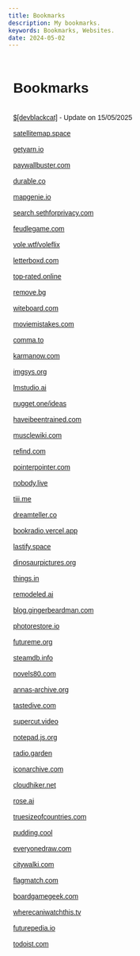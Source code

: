 ```yaml
---
title: Bookmarks
description: My bookmarks.
keywords: Bookmarks, Websites.
date: 2024-05-02
---
```


<div style="font-family:Arial, sans-serif;padding:10px">
<h1>Bookmarks</h1><br/>
<a href="/">$[devblackcat]</a> - Update on 15/05/2025<br/><br/>
<a target="_blank" href="https://satellitemap.space/">satellitemap.space</a><br/><br/><a target="_blank" href="https://getyarn.io/">getyarn.io</a><br/><br/><a target="_blank" href="https://paywallbuster.com/">paywallbuster.com</a><br/><br/><a target="_blank" href="https://durable.co/">durable.co</a><br/><br/><a target="_blank" href="https://mapgenie.io/">mapgenie.io</a><br/><br/><a target="_blank" href="https://search.sethforprivacy.com/">search.sethforprivacy.com</a><br/><br/><a target="_blank" href="https://feudlegame.com/">feudlegame.com</a><br/><br/><a target="_blank" href="https://vole.wtf/voleflix/">vole.wtf/voleflix</a><br/><br/><a target="_blank" href="https://letterboxd.com/">letterboxd.com</a><br/><br/><a target="_blank" href="https://top-rated.online/">top-rated.online</a><br/><br/><a target="_blank" href="https://remove.bg/">remove.bg</a><br/><br/><a target="_blank" href="https://witeboard.com/">witeboard.com</a><br/><br/><a target="_blank" href="https://moviemistakes.com/">moviemistakes.com</a><br/><br/><a target="_blank" href="https://comma.to/">comma.to</a><br/><br/><a target="_blank" href="https://karmanow.com/">karmanow.com</a><br/><br/><a target="_blank" href="https://imgsys.org/">imgsys.org</a><br/><br/><a target="_blank" href="https://lmstudio.ai/">lmstudio.ai</a><br/><br/><a target="_blank" href="https://nugget.one/ideas">nugget.one/ideas</a><br/><br/><a target="_blank" href="https://haveibeentrained.com/">haveibeentrained.com</a><br/><br/><a target="_blank" href="https://musclewiki.com/">musclewiki.com</a><br/><br/><a target="_blank" href="https://refind.com/">refind.com</a><br/><br/><a target="_blank" href="https://pointerpointer.com/">pointerpointer.com</a><br/><br/><a target="_blank" href="https://nobody.live/">nobody.live</a><br/><br/><a target="_blank" href="https://tiii.me/">tiii.me</a><br/><br/><a target="_blank" href="https://dreamteller.co/">dreamteller.co</a><br/><br/><a target="_blank" href="https://bookradio.vercel.app/">bookradio.vercel.app</a><br/><br/><a target="_blank" href="https://lastify.space/">lastify.space</a><br/><br/><a target="_blank" href="https://dinosaurpictures.org/">dinosaurpictures.org</a><br/><br/><a target="_blank" href="https://things.in/">things.in</a><br/><br/><a target="_blank" href="https://remodeled.ai/">remodeled.ai</a><br/><br/><a target="_blank" href="https://blog.gingerbeardman.com/">blog.gingerbeardman.com</a><br/><br/><a target="_blank" href="https://photorestore.io/">photorestore.io</a><br/><br/><a target="_blank" href="https://futureme.org/">futureme.org</a><br/><br/><a target="_blank" href="https://steamdb.info/">steamdb.info</a><br/><br/><a target="_blank" href="https://novels80.com/">novels80.com</a><br/><br/><a target="_blank" href="https://annas-archive.org/">annas-archive.org</a><br/><br/><a target="_blank" href="https://tastedive.com/">tastedive.com</a><br/><br/><a target="_blank" href="https://supercut.video/">supercut.video</a><br/><br/><a target="_blank" href="https://notepad.js.org/">notepad.js.org</a><br/><br/><a target="_blank" href="https://radio.garden/">radio.garden</a><br/><br/><a target="_blank" href="https://iconarchive.com/">iconarchive.com</a><br/><br/><a target="_blank" href="https://cloudhiker.net/">cloudhiker.net</a><br/><br/><a target="_blank" href="https://rose.ai/">rose.ai</a><br/><br/><a target="_blank" href="https://truesizeofcountries.com/">truesizeofcountries.com</a><br/><br/><a target="_blank" href="https://pudding.cool/">pudding.cool</a><br/><br/><a target="_blank" href="https://everyonedraw.com/">everyonedraw.com</a><br/><br/><a target="_blank" href="https://citywalki.com/">citywalki.com</a><br/><br/><a target="_blank" href="https://flagmatch.com/">flagmatch.com</a><br/><br/><a target="_blank" href="https://boardgamegeek.com/">boardgamegeek.com</a><br/><br/>
<a target="_blank" href="https://wherecaniwatchthis.tv/">wherecaniwatchthis.tv</a><br/><br/>
<a target="_blank" href="https://futurepedia.io/">futurepedia.io</a><br/><br/>
<a target="_blank" href="https://todoist.com/">todoist.com</a>
</div>
